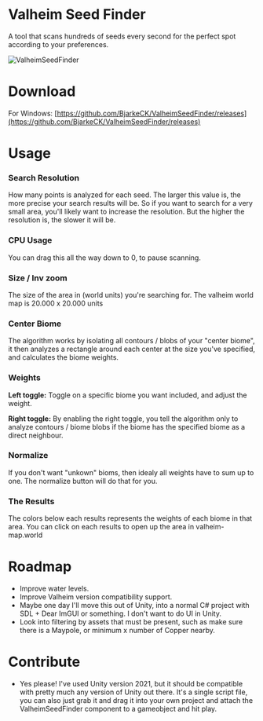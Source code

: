 # Valheim Seed Finder
A tool that scans hundreds of seeds every second for the perfect spot according to your preferences.

![ValheimSeedFinder](https://github.com/BjarkeCK/ValheimSeedFinder/blob/main/Src/Images/ValheimSeedFinder.gif?raw=true)

# Download
For Windows: [https://github.com/BjarkeCK/ValheimSeedFinder/releases](https://github.com/BjarkeCK/ValheimSeedFinder/releases)

# Usage

### Search Resolution
How many points is analyzed for each seed. The larger this value is, the more precise your search results will be. So if you want to search for a very small area, you'll likely want to increase the resolution. But the higher the resolution is, the slower it will be.

### CPU Usage
You can drag this all the way down to 0, to pause scanning.

### Size / Inv zoom
The size of the area in (world units) you're searching for. The valheim world map is 20.000 x 20.000 units

### Center Biome
The algorithm works by isolating all contours / blobs of your "center biome", it then analyzes a rectangle around each center at the size you've specified, and calculates the biome weights.

### Weights
**Left toggle:** Toggle on a specific biome you want included, and adjust the weight.

**Right toggle:** By enabling the right toggle, you tell the algorithm only to analyze contours / biome blobs if the biome has the specified biome as a direct neighbour.

### Normalize
If you don't want "unkown" bioms, then idealy all weights have to sum up to one. The normalize button will do that for you.

### The Results
The colors below each results represents the weights of each biome in that area. You can click on each results to open up the area in valheim-map.world

# Roadmap
* Improve water levels.
* Improve Valheim version compatibility support.
* Maybe one day I'll move this out of Unity, into a normal C# project with SDL + Dear ImGUI or something. I don't want to do UI in Unity.
* Look into filtering by assets that must be present, such as make sure there is a Maypole, or minimum x number of Copper nearby.

# Contribute
* Yes please! I've used Unity version 2021, but it should be compatible with pretty much any version of Unity out there. It's a single script file, you can also  just grab it and drag it into your own project and attach the ValheimSeedFinder component to a gameobject and hit play.
